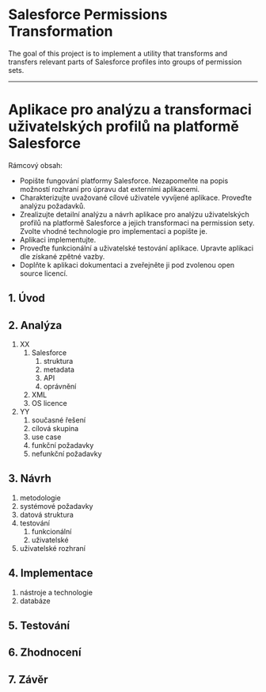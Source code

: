 # Salesforce Permissions Transformation
The goal of this project is to implement a utility that transforms and transfers relevant parts of Salesforce profiles into groups of permission sets.

--------

# Aplikace pro analýzu a transformaci uživatelských profilů na platformě Salesforce
 	 
Rámcový obsah:
* Popište fungování platformy Salesforce. Nezapomeňte na popis možností rozhraní pro úpravu dat externími aplikacemi.
* Charakterizujte uvažované cílové uživatele vyvíjené aplikace. Proveďte analýzu požadavků.
* Zrealizujte detailní analýzu a návrh aplikace pro analýzu uživatelských profilů na platformě Salesforce a jejich transformaci na permission sety. Zvolte vhodné  technologie pro implementaci a popište je.
* Aplikaci implementujte.
* Proveďte funkcionální a uživatelské testování aplikace. Upravte aplikaci dle získané zpětné vazby.
* Doplňte k aplikaci dokumentaci a zveřejněte ji pod zvolenou open source licencí.

## 1. Úvod

## 2. Analýza
  1. XX
      1. Salesforce
          1. struktura
          2. metadata
          3. API
          4. oprávnění
      2. XML
      3. OS licence
  1. YY
      1. současné řešení
      2. cílová skupina
      3. use case
      4. funkční požadavky
      5. nefunkční požadavky

## 3. Návrh
  1. metodologie
  2. systémové požadavky
  3. datová struktura
  4. testování
      1. funkcionální
      2. uživatelské
  5. uživatelské rozhraní

## 4. Implementace
  1. nástroje a technologie
  2. databáze

## 5. Testování

## 6. Zhodnocení

## 7. Závěr
